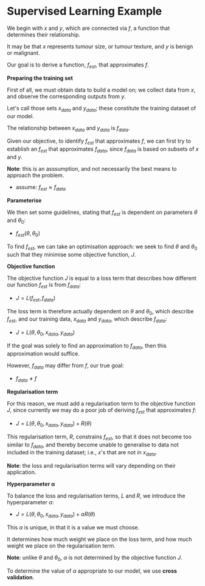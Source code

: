 # Supervised Learning Example

We begin with $x$ and $y$, which are connected via $f$, a function that determines their relationship.

It may be that $x$ represents tumour size, or tumour texture, and $y$ is benign or malignant.

Our goal is to derive a function, $f_{est}$, that approximates $f$.

**Preparing the training set**

First of all, we must obtain data to build a model on; we collect data from $x$, and observe the corresponding outputs from $y$.

Let's call those sets $x_{data}$ and $y_{data}$; these constitute the training dataset of our model.

The relationship between $x_{data}$ and $y_{data}$ is $f_{data}$.

Given our objective, to identify $f_{est}$ that approximates $f$, we can first try to establish an $f_{est}$ that approximates $f_{data}$, since $f_{data}$ is based on subsets of $x$ and $y$.

**Note**: this is an asssumption, and not necessarily the best means to approach the problem.

- assume: $f_{est} ≈ f_{data}$

**Parameterise**

We then set some guidelines, stating that $f_{est}$ is dependent on parameters $θ$ and $θ_0$:

- $f_{est} (θ, θ_0)$

To find $f_{est}$, we can take an optimisation approach: we seek to find $θ$ and $θ_0$ such that they minimise some objective function, $J$.

**Objective function**

The objective function $J$ is equal to a loss term that describes how different our function $f_{est}$ is from $f_{data}$:

- $J = L(f_{est}, f_{data})$

The loss term is therefore actually dependent on $θ$ and $θ_0$, which describe $f_{est}$, and our training data, $x_{data}$ and $y_{data}$, which describe $f_{data}$:

- $J = L(θ, θ_0, x_{data}, y_{data})$

If the goal was solely to find an approximation to $f_{data}$, then this approximation would suffice.

However, $f_{data}$ may differ from $f$, our true goal:

- $f_{data} ≠ f$

**Regularisation term**

For this reason, we must add a regularisation term to the objective function $J$, since currently we may do a poor job of deriving $f_{est}$ that approximates $f$:

- $J = L(θ, θ_0, x_{data}, y_{data}) + R(θ)$

This regularisation term, $R$, constrains $f_{est}$, so that it does not become too similar to $f_{data}$, and thereby become unable to generalise to data not included in the training dataset; i.e., $x$'s that are not in $x_{data}$.

**Note**: the loss and regularisation terms will vary depending on their application.

**Hyperparameter α**

To balance the loss and regularisation terms, $L$ and $R$, we introduce the hyperparameter $α$:

- $J = L(θ, θ_0, x_{data}, y_{data}) + αR(θ)$

This $α$ is unique, in that it is a value we must choose.

It determines how much weight we place on the loss term, and how much weight we place on the regularisation term.

**Note**: unlike $θ$ and $θ_0$, $α$ is not determined by the objective function $J$.

To determine the value of $α$ appropriate to our model, we use **cross validation**.

